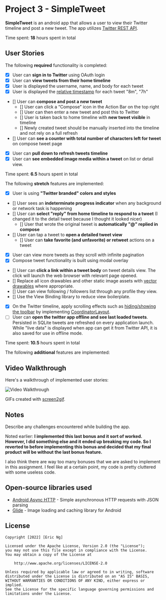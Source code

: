 # Project 3 - SimpleTweet

**SimpleTweet** is an android app that allows a user to view their Twitter timeline and post a new tweet. The app utilizes [Twitter REST API](https://dev.twitter.com/rest/public).

Time spent: **18** hours spent in total

## User Stories

The following **required** functionality is completed:

* [X]	User can **sign in to Twitter** using OAuth login
* [X]	User can **view tweets from their home timeline**
  * [X] User is displayed the username, name, and body for each tweet
  * [X] User is displayed the [relative timestamp](https://gist.github.com/nesquena/f786232f5ef72f6e10a7) for each tweet "8m", "7h"
* [] User can **compose and post a new tweet**
  * [] User can click a “Compose” icon in the Action Bar on the top right
  * [] User can then enter a new tweet and post this to Twitter
  * [] User is taken back to home timeline with **new tweet visible** in timeline
  * [] Newly created tweet should be manually inserted into the timeline and not rely on a full refresh
* [] User can **see a counter with total number of characters left for tweet** on compose tweet page
* [X] User can **pull down to refresh tweets timeline**
* [X] User can **see embedded image media within a tweet** on list or detail view.

Time spent: **6.5** hours spent in total

The following **stretch** features are implemented:

* [X] User is using **"Twitter branded" colors and styles**
* [] User sees an **indeterminate progress indicator** when any background or network task is happening
* [] User can **select "reply" from home timeline to respond to a tweet** (I changed it to the detail tweet because I thought it looked nicer)
  * [] User that wrote the original tweet is **automatically "@" replied in compose**
* [] User can tap a tweet to **open a detailed tweet view**
  * [] User can **take favorite (and unfavorite) or retweet** actions on a tweet
* [X] User can view more tweets as they scroll with infinite pagination
* [X] Compose tweet functionality is built using modal overlay
* [] User can **click a link within a tweet body** on tweet details view. The click will launch the web browser with relevant page opened.
* [] Replace all icon drawables and other static image assets with [vector drawables](http://guides.codepath.org/android/Drawables#vector-drawables) where appropriate.
* [] User can view following / followers list through any profile they view.
* [] Use the View Binding library to reduce view boilerplate.
* [X] On the Twitter timeline, apply scrolling effects such as [hiding/showing the toolbar](http://guides.codepath.org/android/Using-the-App-ToolBar#reacting-to-scroll) by implementing [CoordinatorLayout](http://guides.codepath.org/android/Handling-Scrolls-with-CoordinatorLayout#responding-to-scroll-events).
* [ ] User can **open the twitter app offline and see last loaded tweets**. Persisted in SQLite tweets are refreshed on every application launch. While "live data" is displayed when app can get it from Twitter API, it is also saved for use in offline mode.

Time spent: **10.5** hours spent in total

The following **additional** features are implemented:


## Video Walkthrough

Here's a walkthrough of implemented user stories:

<img src='https://github.com/ericngg/FBU-Twitter/blob/main/twitterdemo.gif' title='Video Walkthrough' width='' alt='Video Walkthrough' />

GIFs created with [screen2gif](https://www.screentogif.com/).

## Notes

Describe any challenges encountered while building the app.

Noted earlier: **I implemented this last bonus and it sort of worked. However, I did something else and it ended up breaking my code. So I reverted to before implementing this bonus and decided that my final product will be without the last bonus feature.**

I also think there are way too many bonuses that we are asked to implement in this assignment. I feel like at a certain point, my code is pretty cluttered with some useless code.

## Open-source libraries used

- [Android Async HTTP](https://github.com/loopj/android-async-http) - Simple asynchronous HTTP requests with JSON parsing
- [Glide](https://github.com/bumptech/glide) - Image loading and caching library for Android

## License

    Copyright [2022] [Eric Ng]

    Licensed under the Apache License, Version 2.0 (the "License");
    you may not use this file except in compliance with the License.
    You may obtain a copy of the License at

        http://www.apache.org/licenses/LICENSE-2.0

    Unless required by applicable law or agreed to in writing, software
    distributed under the License is distributed on an "AS IS" BASIS,
    WITHOUT WARRANTIES OR CONDITIONS OF ANY KIND, either express or implied.
    See the License for the specific language governing permissions and
    limitations under the License.
